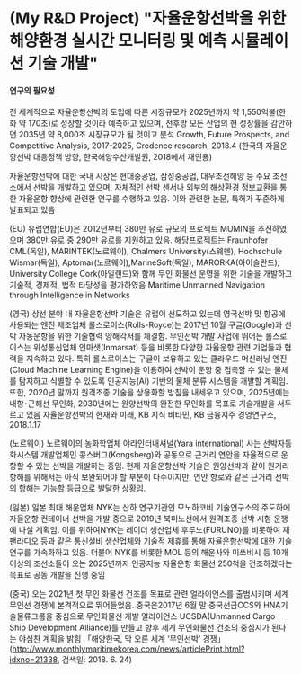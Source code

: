 # (My R&D Project) "자율운항선박을 위한 해양환경 실시간 모니터링 및 예측 시뮬레이션 기술 개발"


#### 연구의 필요성

전 세계적으로 자율운항선박의 도입에 따른 시장규모가 2025년까지 약 1,550억불(한화 약 170조)로 성장할 것이라 예측하고 있으며, 전후방 모든 산업의 현 성장률을 감안하면 2035년 약 8,000조 시장규모가 될 것이고 분석 Growth, Future Prospects, and Competitive Analysis, 2017-2025, Credence research, 2018.4 (한국의 자율운항선박 대응정책 방향, 한국해양수산개발원, 2018에서 재인용)

자율운항선박에 대한 국내 시장은 현대중공업, 삼성중공업, 대우조선해양 등 주요 조선소에서 선박을 개발하고 있으며, 자체적인 선박 센서나 외부의 해상환경 정보교환을 통한 자율운항 향상에 관련한 연구를 수행하고 있음. 이와 관련한 논문, 특허가 꾸준하게 발표되고 있음 

(EU) 유럽연합(EU)은 2012년부터 380만 유로 규모의 프로젝트 MUMIN을 추진하였으며 380만 유로 중 290만 유로를 지원하고 있음. 해당프로젝트는 Fraunhofer CML(독일), MARINTEK(노르웨이), Chalmers University(스웨덴), Hochschule Wismar(독일), Aptomar(노르웨이),MarineSoft(독일), MARORKA(아이슬란드), University College Cork(아일랜드)와 함께 무인 화물선 운영을 위한 기술을 개발하고 기술적, 경제적, 법적 타당성을 평가하였음 Maritime Unmanned Navigation through Intelligence in Networks

(영국) 상선 분야 내 자율운항선박 기술은 유럽이 선도하고 있는데 영국선박 및 항공에 사용되는 엔진 제조업체 롤스로이스(Rolls-Royce)는 2017년 10월 구글(Google)과 선박 자동운항을 위한 기술협력 양해각서를 체결함. 무인선박 개발 사업에 뛰어든 롤스로이스는 위성통신업체 인마샛(Inmarsat) 등을 비롯한 다양한 자율운항 관련 기업들과 협력을 지속하고 있다. 특히 롤스로이스는 구글이 보유하고 있는 클라우드 머신러닝 엔진(Cloud Machine Learning Engine)을 이용하여 선박이 운항 중 접촉할 수 있는 물체를 탐지하고 식별할 수 있도록 인공지능(AI) 기반의 물체 분류 시스템을 개발할 계획임. 또한, 2020년 말까지 원격조종 기술을 상용화할 방침을 내세우고 있으며, 2025년에는 내항･근해선 무인화, 2030년에는 원양선박의 완전한 무인화를 목표로 기술개발을 서두르고 있음 자율운항선박의 현재와 미래, KB 지식 비타민, KB 금융지주 경영연구소, 2018.1.17

(노르웨이) 노르웨이의 농화학업체 야라인터내셔널(Yara international) 사는 선박자동화시스템 개발업체인 콩스버그(Kongsberg)와 공동으로 근거리 연안을 자율적으로 운항할 수 있는 선박을 개발하는 중임. 현재 자율운항선박 기술은 원양선박과 같이 원거리 항해를 위해서는 아직 보완되어야 할 부분이 다수이지만, 연안 항로와 같은 근거리 선박의 항해는 가능할 등급으로 발달한 상황임.

(일본) 일본 최대 해운업체 NYK는 산하 연구기관인 모노하코비 기술연구소의 주도하에 자율운항 컨테이너 선박을 개발 중으로 2019년 북미노선에서 원격조종 선박 시험 운행에 나설 계획임. 이를 위하여NYK는 레이더 생산업체 후루노(FURUNO)를 비롯하여 재팬라디오 등과 같은 통신설비 생산업체와 기술적 제휴를 통해 자율운항선박에 대한 기술 연구를 가속화하고 있음. 더불어 NYK를 비롯한 MOL 등의 해운사와 미쓰비시 등 10개 이상의 조선소들이 오는 2025년까지 인공지능 자율운항 화물선 250척을 건조하겠다는 목표로 공동 개발을 진행 중임

(중국) 오는 2021년 첫 무인 화물선 건조를 목표로 관련 얼라이언스를 출범시키며 세계 무인선 경쟁에 본격적으로 뛰어들었음. 중국은2017년 6월 말 중국선급CCS와 HNA기술물류그룹을 중심으로 무인화물선 개발 얼라이언스 UCSDA(Unmanned Cargo Ship Development Alliance)를 만들고 향후 세계 무인화물선 건조의 중심지가 된다는 야심찬 계획을 밝힘 「해양한국, 막 오른 세계 ‘무인선박’ 경쟁」 (http://www.monthlymaritimekorea.com/news/articlePrint.html?idxno=21338, 검색일: 2018. 6. 24)
